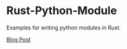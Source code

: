 # Rust-Python-Module
Examples for writing python modules in Rust.

[Blog Post](https://mvrpl.dev.br/pt-br/post/rust-escrevendo-m%C3%B3dulos-python)

